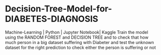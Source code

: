 # Decision-Tree-Model-for-DIABETES-DIAGNOSIS
Machine-Learning | Python | Jupyter Notebook| Kaggle Train the model using the RANDOM FOREST and DECISION TREE and  to check that how much person in a big dataset suffering with Diabeter and test the unknown dataset for the right prediction to check either the person is suffering or not 

